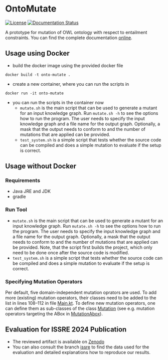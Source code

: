 # OntoMutate

[![License](https://img.shields.io/github/license/Edkamb/OntoMutate)](https://opensource.org/licenses/Apache-2.0)
[![Documentation Status](https://readthedocs.org/projects/ontomutate/badge/?version=latest)](https://ontomutate.readthedocs.io/en/latest/)

A prototype for mutation of OWL ontology with respect to entailment constraints. You can find the complete documentation [online](https://ontomutate.readthedocs.io/en/latest/).

## Usage using Docker
- build the docker image using the provided docker file
```
docker build -t onto-mutate .
```
- create a new container, where you can run the scripts in
```
docker run -it onto-mutate
```
- you can run the scripts in the container now
    - `mutate.sh` is the main script that can be used to generate a mutant for an input knowledge graph. Run `mutate.sh -h` to see the options how to run the program. The user needs to specify the input knowledge graph and a file name for the output graph. Optionally, a mask that the output needs to conform to and the number of mutations that are applied can be provided. 
    - `test_system.sh` is a simple script that tests whether the source code can be compiled and does a simple mutation to evaluate if the setup is correct.

## Usage without Docker
### Requirements
 - Java JRE and JDK
 - gradle

### Run Tool
 - `mutate.sh` is the main script that can be used to generate a mutant for an input knowledge graph. Run `mutate.sh -h` to see the options how to run the program. The user needs to specify the input knowledge graph and a file name for the output graph. Optionally, a mask that the output needs to conform to and the number of mutations that are applied can be provided. Note, that the script first builds the project, which only need to be done once after the source code is modified.
 - `test_system.sh` is a simple script that tests whether the source code can be compiled and does a simple mutation to evaluate if the setup is correct.

### Specifying Mutation Operators
Per default, five domain-independent mutation oprators are used. To add more (existing) mutation operators, their classes need to be added to the list in lines 108–112 in file [Main.kt](src/main/kotlin/org/smolang/robust/Main.kt). To define new mutation operators, one can define them as sub-classes of the class [Mutation](src/main/kotlin/org/smolang/robust/mutant/Mutation.kt) (see e.g. mutation operators targeting the ABox in [MutationAbox](src/main/kotlin/org/smolang/robust/mutant/MutationABox.kt)).

## Evaluation for ISSRE 2024 Publication
 - The reviewed artifact is available on [Zenodo](https://doi.org/10.5281/zenodo.13325715)
 - You can also consult the branch [issre](https://github.com/Edkamb/OntoMutate/tree/issre) to find the data used for the evaluation and detailed explanations how to reproduce our results.
